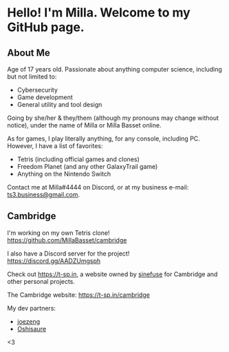 # Hello! I'm Milla. Welcome to my GitHub page.

## About Me

Age of 17 years old. Passionate about anything computer science, including but not limited to:

- Cybersecurity
- Game development
- General utility and tool design

Going by she/her & they/them (although my pronouns may change without notice), under the name of Milla or Milla Basset online.

As for games, I play literally anything, for any console, including PC. However, I have a list of favorites:

- Tetris (including official games and clones)
- Freedom Planet (and any other GalaxyTrail game)
- Anything on the Nintendo Switch

Contact me at Milla#4444 on Discord, or at my business e-mail: ts3.business@gmail.com.

## Cambridge

I'm working on my own Tetris clone! https://github.com/MillaBasset/cambridge

I also have a Discord server for the project! https://discord.gg/AADZUmgsph

Check out https://t-sp.in, a website owned by [sinefuse](https://github.com/sinefuse) for Cambridge and other personal projects.

The Cambridge website: https://t-sp.in/cambridge

My dev partners:
- [joezeng](https://github.com/joezeng)
- [Oshisaure](https://github.com/oshisaure)

<3

<!--
**SashLilac/SashLilac** is a ✨ _special_ ✨ repository because its `README.md` (this file) appears on your GitHub profile.

Here are some ideas to get you started:

- 🔭 I’m currently working on ...
- 🌱 I’m currently learning ...
- 👯 I’m looking to collaborate on ...
- 🤔 I’m looking for help with ...
- 💬 Ask me about ...
- 📫 How to reach me: ...
- 😄 Pronouns: ...
- ⚡ Fun fact: ...
-->
